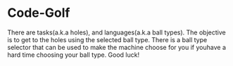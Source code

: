 Code-Golf
=========
There are tasks(a.k.a holes), and languages(a.k.a ball types).
The objective is to get to the holes using the selected ball type.
There is a ball type selector that can be used to make the machine choose for you if youhave a hard time choosing your ball type. Good luck!